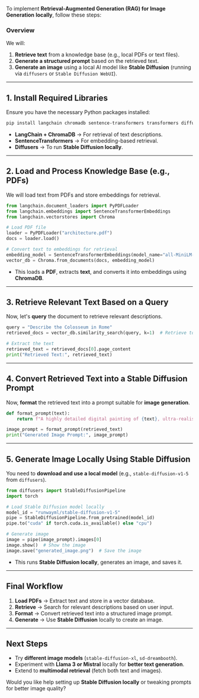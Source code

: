 To implement **Retrieval-Augmented Generation (RAG) for Image Generation** **locally**, follow these steps:  

### **Overview**  
We will:
1. **Retrieve text** from a knowledge base (e.g., local PDFs or text files).  
2. **Generate a structured prompt** based on the retrieved text.  
3. **Generate an image** using a local AI model like **Stable Diffusion** (running via `diffusers` or `Stable Diffusion WebUI`).  

---

## **1. Install Required Libraries**
Ensure you have the necessary Python packages installed:  
```bash
pip install langchain chromadb sentence-transformers transformers diffusers accelerate torch torchvision
```
- **LangChain + ChromaDB** → For retrieval of text descriptions.  
- **SentenceTransformers** → For embedding-based retrieval.  
- **Diffusers** → To run **Stable Diffusion locally**.  

---

## **2. Load and Process Knowledge Base (e.g., PDFs)**
We will load text from PDFs and store embeddings for retrieval.  

```python
from langchain.document_loaders import PyPDFLoader
from langchain.embeddings import SentenceTransformerEmbeddings
from langchain.vectorstores import Chroma

# Load PDF file
loader = PyPDFLoader("architecture.pdf")
docs = loader.load()

# Convert text to embeddings for retrieval
embedding_model = SentenceTransformerEmbeddings(model_name="all-MiniLM-L6-v2")
vector_db = Chroma.from_documents(docs, embedding_model)
```
- This loads a **PDF**, extracts **text**, and converts it into embeddings using **ChromaDB**.  

---

## **3. Retrieve Relevant Text Based on a Query**
Now, let's **query** the document to retrieve relevant descriptions.  

```python
query = "Describe the Colosseum in Rome"
retrieved_docs = vector_db.similarity_search(query, k=1)  # Retrieve top result

# Extract the text
retrieved_text = retrieved_docs[0].page_content
print("Retrieved Text:", retrieved_text)
```

---

## **4. Convert Retrieved Text into a Stable Diffusion Prompt**
Now, **format** the retrieved text into a prompt suitable for **image generation**.  

```python
def format_prompt(text):
    return f"A highly detailed digital painting of {text}, ultra-realistic, 8K, cinematic lighting."

image_prompt = format_prompt(retrieved_text)
print("Generated Image Prompt:", image_prompt)
```

---

## **5. Generate Image Locally Using Stable Diffusion**
You need to **download and use a local model** (e.g., `stable-diffusion-v1-5` from `diffusers`).  

```python
from diffusers import StableDiffusionPipeline
import torch

# Load Stable Diffusion model locally
model_id = "runwayml/stable-diffusion-v1-5"
pipe = StableDiffusionPipeline.from_pretrained(model_id)
pipe.to("cuda" if torch.cuda.is_available() else "cpu")

# Generate image
image = pipe(image_prompt).images[0]
image.show()  # Show the image
image.save("generated_image.png")  # Save the image
```
- This runs **Stable Diffusion locally**, generates an image, and saves it.  

---

## **Final Workflow**
1. **Load PDFs** → Extract text and store in a vector database.  
2. **Retrieve** → Search for relevant descriptions based on user input.  
3. **Format** → Convert retrieved text into a structured image prompt.  
4. **Generate** → Use **Stable Diffusion** locally to create an image.  

---

## **Next Steps**
- Try **different image models** (`stable-diffusion-xl`, `sd-dreambooth`).  
- Experiment with **Llama 3 or Mistral** locally for **better text generation**.  
- Extend to **multimodal retrieval** (fetch both text and images).  

Would you like help setting up **Stable Diffusion locally** or tweaking prompts for better image quality?